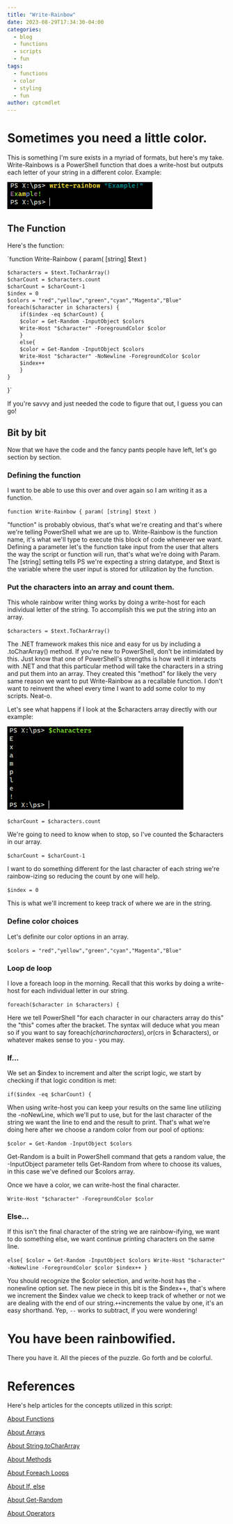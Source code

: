 ```yaml
---
title: "Write-Rainbow"
date: 2023-08-29T17:34:30-04:00
categories:
  - blog
  - functions
  - scripts
  - fun
tags:
  - functions
  - color
  - styling
  - fun
author: cptcmdlet
---
```



# Sometimes you need a little color.

This is something I'm sure exists in a myriad of formats, but here's my take. Write-Rainbows is a PowerShell function that does a write-host but outputs each letter of your string in a different color. Example:

![write rainbows example](/_images/writerainbowexample.png)

## The Function 

Here's the function:

`function Write-Rainbow {
    param(
        [string] $text
    )
    
    $characters = $text.ToCharArray()
    $charCount = $characters.count
    $charCount = $charCount-1
    $index = 0
    $colors = "red","yellow","green","cyan","Magenta","Blue"
    foreach($character in $characters) {
        if($index -eq $charCount) {
        $color = Get-Random -InputObject $colors
        Write-Host "$character" -ForegroundColor $color
        }
        else{
        $color = Get-Random -InputObject $colors
        Write-Host "$character" -NoNewline -ForegroundColor $color
        $index++
        }
    }
}`


If you're savvy and just needed the code to figure that out, I guess you can go! 

## Bit by bit

Now that we have the code and the fancy pants people have left, let's go section by section. 

### Defining the function

I want to be able to use this over and over again so I am writing it as a function. 

`function Write-Rainbow {
    param(
        [string] $text
    )`

"function" is probably obvious, that's what we're creating and that's where we're telling PowerShell what we are up to. Write-Rainbow is the function name, it's what we'll type to execute this block of code whenever we want. Defining a parameter let's the function take input from the user that alters the way the script or function will run, that's what we're doing with Param. The [string] setting tells PS we're expecting a string datatype, and $text is the variable where the user input is stored for utilization by the function. 

### Put the characters into an array and count them.

This whole rainbow writer thing works by doing a write-host for each individual letter of the string. To accomplish this we put the string into an array.

`$characters = $text.ToCharArray()`

The .NET framework makes this nice and easy for us by including a .toCharArray() method. If you're new to PowerShell, don't be intimidated by this. Just know that one of PowerShell's strengths is how well it interacts with .NET and that this particular method will take the characters in a string and put them into an array. They created this "method" for likely the very same reason we want to put Write-Rainbow as a recallable function. I don't want to reinvent the wheel every time I want to add some color to my scripts. Neat-o.

Let's see what happens if I look at the $characters array directly with our example:

![toCharArray example](/_images/chararray.png)

`$charCount = $characters.count`

We're going to need to know when to stop, so I've counted the $characters in our array.

`$charCount = $charCount-1`

I want to do something different for the last character of each string we're rainbow-izing so reducing the count by one will help. 

`$index = 0`

This is what we'll increment to keep track of where we are in the string.

### Define color choices

Let's definite our color options in an array.

`$colors = "red","yellow","green","cyan","Magenta","Blue"`

### Loop de loop

I love a foreach loop in the morning. Recall that this works by doing a write-host for each individual letter in our string. 

`foreach($character in $characters) {`

Here we tell PowerShell "for each character in our characters array do this" the "this" comes after the bracket. The syntax will deduce what you mean so if you want to say foreach($char in characters), or ($crs in $characters), or whatever makes sense to you - you may. 

### If...

We set an $index to increment and alter the script logic, we start by checking if that logic condition is met:

`if($index -eq $charCount) {`

When using write-host you can keep your results on the same line utilizing the -noNewLine, which we'll put to use, but for the last character of the string we want the line to end and the result to print. That's what we're doing here after we choose a random color from our pool of options:

`$color = Get-Random -InputObject $colors`

Get-Random is a built in PowerShell command that gets a random value, the -InputObject parameter tells Get-Random from where to choose its values, in this case we've defined our $colors array.

Once we have a color, we can write-host the final character.

`Write-Host "$character" -ForegroundColor $color`

### Else...

If this isn't the final character of the string we are rainbow-ifying, we want to do something else, we want continue printing characters on the same line. 

`else{
        $color = Get-Random -InputObject $colors
        Write-Host "$character" -NoNewline -ForegroundColor $color
        $index++
        }`

You should recognize the $color selection, and write-host has the -nonewline option set. The new piece in this bit is the $index++, that's where we increment the $index value we check to keep track of whether or not we are dealing with the end of our string.` ++ `increments the value by one, it's an easy shorthand. Yep, `--` works to subtract, if you were wondering!

# You have been rainbowified.

There you have it. All the pieces of the puzzle. Go forth and be colorful. 


# References 

Here's help articles for the concepts utilized in this script:

[About Functions](https://learn.microsoft.com/en-us/powershell/scripting/learn/ps101/09-functions?view=powershell-7.3)

[About Arrays](https://learn.microsoft.com/en-us/powershell/module/microsoft.powershell.core/about/about_arrays?view=powershell-7.3)

[About String.toCharArray](https://learn.microsoft.com/en-us/dotnet/api/system.string.tochararray?view=net-7.0)

[About Methods](https://learn.microsoft.com/en-us/dotnet/csharp/programming-guide/classes-and-structs/methods)

[About Foreach Loops](https://learn.microsoft.com/en-us/powershell/module/microsoft.powershell.core/about/about_foreach?view=powershell-7.3)

[About If, else](https://learn.microsoft.com/en-us/powershell/module/microsoft.powershell.core/about/about_if?view=powershell-7.3)

[About Get-Random](https://learn.microsoft.com/en-us/powershell/module/microsoft.powershell.utility/get-random?view=powershell-7.3)

[About Operators](https://learn.microsoft.com/en-us/powershell/module/microsoft.powershell.core/about/about_operators?view=powershell-7.3)


